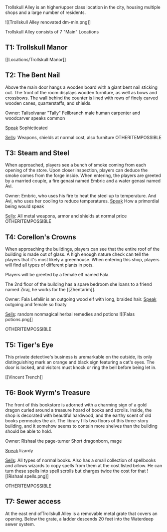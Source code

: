 Trollskull Alley is an higher/upper class location in the city, housing multiple shops and a large number of residents.

![[Trollskull Alley renovated dm-min.png]]


Trollskull Alley consists of 7 "Main" Locations

## T1: Trollskull Manor
[[Locations/Trollskull Manor]]


## T2: The Bent Nail
Above the main door hangs a wooden board with a giant bent nail sticking out. 
The front of the room displays wooden furniture, as well as bows and crossbows.
The wall behind the counter is lined with rows of finely carved wooden canes, quarterstaffs, and shields.

Owner: Talisolvanar "Tally" Fellbranch
male human carpenter and woodcarver
speaks common

<u>Speak</u> Sophicticated

<u>Sells</u>: Weapons, shields at normal cost, also furniture OTHERITEMPOSSIBLE


## T3: Steam and Steel
When approached, players see a bunch of smoke coming from each opening of the store. Upon closer inspection, players can deduce the smoke comes from the forge inside. 
When entering, the players are greeted by a married couple, a fire genasi named Embric and a water genasi named Avi. 

Owner: Embric, who uses his fire to heat the steel up to temperature. And Avi, who uses her cooling to reduce temperatures. 
<u>Speak</u> How a primordial being would speak


<u>Sells</u>: All metal weapons, armor and shields at normal price OTHERITEMPOSSIBLE


## T4: Corellon's Crowns
When approaching the buildings, players can see that the entire roof of the building is made out of glass. A high enough nature check can tell the players that it's most likely a greenhouse.
When entering this shop, players will find all types of different plants in pots. 

Players will be greeted by a female elf named Fala.

The 2nd floor of the building has a spare bedroom she loans to a friend named Ziraj, he works for the [[Zhentarim]].


Owner: Fala Lefaliir is an outgoing wood elf with long, braided hair.
<u>Speak</u> outgoing and female so floaty


<u>Sells</u>: random nonmagical herbal remedies and potions 
![[Falas potions.png]]

OTHERITEMPOSSIBLE



## T5: Tiger's Eye
This private detective's business is uremarkable on the outside, its only distinguishing mark an orange and black sign featuring a cat's eyes.
The door is locked, and visitors must knock or ring the bell before being let in.

[[Vincent Trench]] 



## T6: Book Wyrm's Treasure
The front of this bookstore is adorned with a charming sign of a gold dragon curled around a treasure hoard of books and scrolls. Inside, the shop is decorated with beautiful hardwood, and the earthy scent of old books permeates the air. 
The library fills two floors of this three-story building, and it somehow seems to contain more shelves than the building should be able to hold.

Owner: Rishaal the page-turner
Short dragonborn, mage

<u>Speak</u>  lizardy


<u>Sells</u>: All types of normal books. 
Also has a small collection of spellbooks and allows wizards to copy spells from them at the cost listed below. 
He can turn these spells into spell scrolls but charges twice the cost for that
![[Rishaal spells.png]]

OTHERITEMPOSSIBLE




## T7: Sewer access
At the east end ofTrollskull Alley is a removable metal grate that covers an opening. Below the grate, a ladder descends 20 feet into the Waterdeep sewer system.